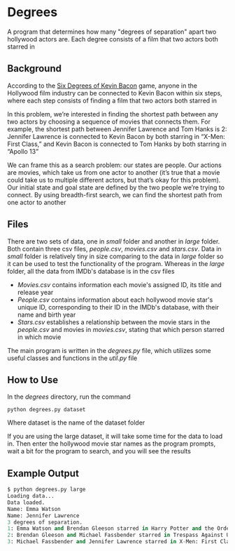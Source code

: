 # Degrees

A program that determines how many "degrees of separation" apart two hollywood actors are. Each degree consists of a film that two actors both starred in

## Background

According to the [Six Degrees of Kevin Bacon](https://en.wikipedia.org/wiki/Six_Degrees_of_Kevin_Bacon) game, anyone in the Hollywood film industry can be connected to Kevin Bacon within six steps, where each step consists of finding a film that two actors both starred in

In this problem, we’re interested in finding the shortest path between any two actors by choosing a sequence of movies that connects them. For example, the shortest path between Jennifer Lawrence and Tom Hanks is 2: Jennifer Lawrence is connected to Kevin Bacon by both starring in “X-Men: First Class,” and Kevin Bacon is connected to Tom Hanks by both starring in “Apollo 13”

We can frame this as a search problem: our states are people. Our actions are movies, which take us from one actor to another (it’s true that a movie could take us to multiple different actors, but that’s okay for this problem). Our initial state and goal state are defined by the two people we’re trying to connect. By using breadth-first search, we can find the shortest path from one actor to another

## Files

There are two sets of data, one in _small_ folder and another in _large_ folder. Both contain three csv files, _people.csv_, _movies.csv_ and _stars.csv_. Data in _small_ folder is relatively tiny in size comparing to the data in _large_ folder so it can be used to test the functionality of the program. Whereas in the _large_ folder, all the data from IMDb's database is in the csv files <br/>

- _Movies.csv_ contains information each movie's assigned ID, its title and release year
- _People.csv_ contains information about each hollywood movie star's unique ID, corresponding to their ID in the IMDb's database, with their name and birth year
- _Stars.csv_ establishes a relationship between the movie stars in the _people.csv_ and movies in _movies.csv_, stating that which person starred in which movie

The main program is written in the _degrees.py_ file, which utilizes some useful classes and functions in the _util.py_ file

## How to Use

In the _degrees_ directory, run the command

`python degrees.py dataset`

Where dataset is the name of the dataset folder

If you are using the large dataset, it will take some time for the data to load in. Then enter the hollywood movie star names as the program prompts, wait a bit for the program to search, and you will see the results

## Example Output

```Python
$ python degrees.py large
Loading data...
Data loaded.
Name: Emma Watson
Name: Jennifer Lawrence
3 degrees of separation.
1: Emma Watson and Brendan Gleeson starred in Harry Potter and the Order of the Phoenix
2: Brendan Gleeson and Michael Fassbender starred in Trespass Against Us
3: Michael Fassbender and Jennifer Lawrence starred in X-Men: First Class
```
